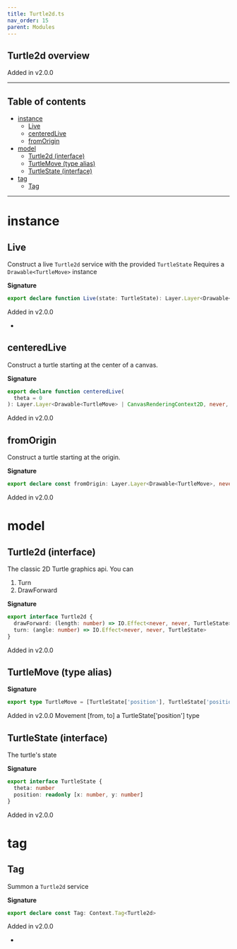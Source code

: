 ```yaml
---
title: Turtle2d.ts
nav_order: 15
parent: Modules
---
```


## Turtle2d overview

Added in v2.0.0

---

<h2 class="text-delta">Table of contents</h2>

- [instance](#instance)
  - [Live](#live)
  - [centeredLive](#centeredlive)
  - [fromOrigin](#fromorigin)
- [model](#model)
  - [Turtle2d (interface)](#turtle2d-interface)
  - [TurtleMove (type alias)](#turtlemove-type-alias)
  - [TurtleState (interface)](#turtlestate-interface)
- [tag](#tag)
  - [Tag](#tag)

---

# instance

## Live

Construct a live `Turtle2d` service with the provided `TurtleState`
Requires a `Drawable<TurtleMove>` instance

**Signature**

```ts
export declare function Live(state: TurtleState): Layer.Layer<Drawable<TurtleMove>, never, Turtle2d>
```

Added in v2.0.0

-

## centeredLive

Construct a turtle starting at the center of a canvas.

**Signature**

```ts
export declare function centeredLive(
  theta = 0
): Layer.Layer<Drawable<TurtleMove> | CanvasRenderingContext2D, never, Turtle2d>
```

Added in v2.0.0

## fromOrigin

Construct a turtle starting at the origin.

**Signature**

```ts
export declare const fromOrigin: Layer.Layer<Drawable<TurtleMove>, never, Turtle2d>
```

Added in v2.0.0

# model

## Turtle2d (interface)

The classic 2D Turtle graphics api. You can

1. Turn
2. DrawForward

**Signature**

```ts
export interface Turtle2d {
  drawForward: (length: number) => IO.Effect<never, never, TurtleState>
  turn: (angle: number) => IO.Effect<never, never, TurtleState>
}
```

Added in v2.0.0

## TurtleMove (type alias)

**Signature**

```ts
export type TurtleMove = [TurtleState['position'], TurtleState['position']]
```

Added in v2.0.0
Movement [from, to] a TurtleState['position'] type

## TurtleState (interface)

The turtle's state

**Signature**

```ts
export interface TurtleState {
  theta: number
  position: readonly [x: number, y: number]
}
```

Added in v2.0.0

# tag

## Tag

Summon a `Turtle2d` service

**Signature**

```ts
export declare const Tag: Context.Tag<Turtle2d>
```

Added in v2.0.0

-
